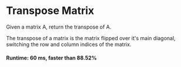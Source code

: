 # Transpose Matrix

Given a matrix A, return the transpose of A.

The transpose of a matrix is the matrix flipped over it's main diagonal, switching the row and column indices of the matrix.

#### Runtime: 60 ms, faster than 88.52%

